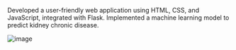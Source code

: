 Developed a user-friendly web application using HTML, CSS, and JavaScript, integrated with Flask. Implemented a machine learning model to predict kidney chronic disease.

![image](https://github.com/kaustubh-kislaya/Kidneykind/assets/118384878/43a7b178-1fe3-46f1-b583-ca5762ddbef8)


